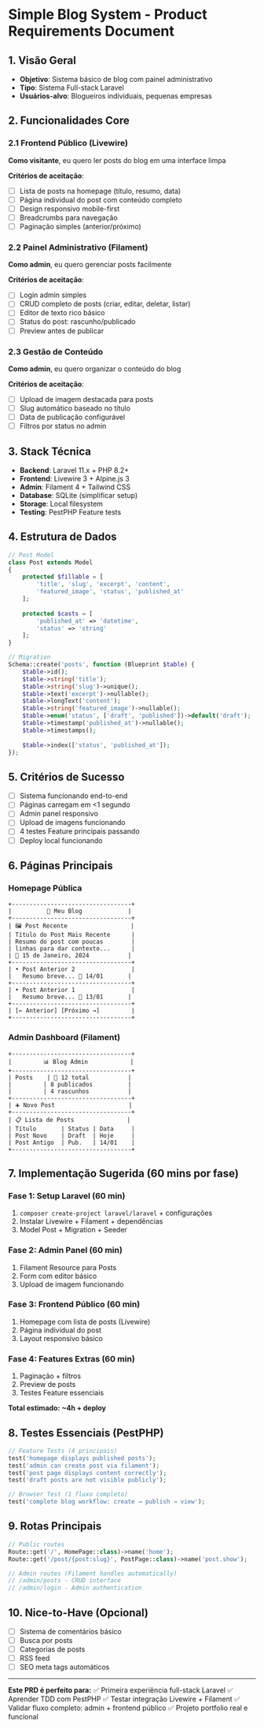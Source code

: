 # Simple Blog System - Product Requirements Document

## 1. Visão Geral
- **Objetivo**: Sistema básico de blog com painel administrativo
- **Tipo**: Sistema Full-stack Laravel
- **Usuários-alvo**: Blogueiros individuais, pequenas empresas

## 2. Funcionalidades Core

### 2.1 Frontend Público (Livewire)
**Como visitante**, eu quero ler posts do blog em uma interface limpa

**Critérios de aceitação**:
- [ ] Lista de posts na homepage (título, resumo, data)
- [ ] Página individual do post com conteúdo completo
- [ ] Design responsivo mobile-first
- [ ] Breadcrumbs para navegação
- [ ] Paginação simples (anterior/próximo)

### 2.2 Painel Administrativo (Filament)
**Como admin**, eu quero gerenciar posts facilmente

**Critérios de aceitação**:
- [ ] Login admin simples
- [ ] CRUD completo de posts (criar, editar, deletar, listar)
- [ ] Editor de texto rico básico
- [ ] Status do post: rascunho/publicado
- [ ] Preview antes de publicar

### 2.3 Gestão de Conteúdo
**Como admin**, eu quero organizar o conteúdo do blog

**Critérios de aceitação**:
- [ ] Upload de imagem destacada para posts
- [ ] Slug automático baseado no título
- [ ] Data de publicação configurável
- [ ] Filtros por status no admin

## 3. Stack Técnica
- **Backend**: Laravel 11.x + PHP 8.2+
- **Frontend**: Livewire 3 + Alpine.js 3
- **Admin**: Filament 4 + Tailwind CSS
- **Database**: SQLite (simplificar setup)
- **Storage**: Local filesystem
- **Testing**: PestPHP Feature tests

## 4. Estrutura de Dados

```php
// Post Model
class Post extends Model
{
    protected $fillable = [
        'title', 'slug', 'excerpt', 'content', 
        'featured_image', 'status', 'published_at'
    ];
    
    protected $casts = [
        'published_at' => 'datetime',
        'status' => 'string'
    ];
}

// Migration
Schema::create('posts', function (Blueprint $table) {
    $table->id();
    $table->string('title');
    $table->string('slug')->unique();
    $table->text('excerpt')->nullable();
    $table->longText('content');
    $table->string('featured_image')->nullable();
    $table->enum('status', ['draft', 'published'])->default('draft');
    $table->timestamp('published_at')->nullable();
    $table->timestamps();
    
    $table->index(['status', 'published_at']);
});
```

## 5. Critérios de Sucesso
- [ ] Sistema funcionando end-to-end
- [ ] Páginas carregam em <1 segundo
- [ ] Admin panel responsivo
- [ ] Upload de imagens funcionando
- [ ] 4 testes Feature principais passando
- [ ] Deploy local funcionando

## 6. Páginas Principais

### **Homepage Pública**
```
+----------------------------------+
|          📝 Meu Blog             |
+----------------------------------+
| 🖼️ Post Recente                  |
| Título do Post Mais Recente      |
| Resumo do post com poucas        |
| linhas para dar contexto...      |
| 📅 15 de Janeiro, 2024           |
+----------------------------------+
| • Post Anterior 2                |
|   Resumo breve... 📅 14/01       |
+----------------------------------+
| • Post Anterior 1                |
|   Resumo breve... 📅 13/01       |
+----------------------------------+
| [← Anterior] [Próximo →]         |
+----------------------------------+
```

### **Admin Dashboard (Filament)**
```
+----------------------------------+
|         📊 Blog Admin            |
+----------------------------------+
| Posts    | 📝 12 total           |
|         | 8 publicados          |
|         | 4 rascunhos           |
+----------------------------------+
| ➕ Novo Post                     |
+----------------------------------+
| 📋 Lista de Posts               |
| Título       | Status | Data     |
| Post Novo    | Draft  | Hoje     |
| Post Antigo  | Pub.   | 14/01    |
+----------------------------------+
```

## 7. Implementação Sugerida (60 mins por fase)

### **Fase 1: Setup Laravel (60 min)**
1. `composer create-project laravel/laravel` + configurações
2. Instalar Livewire + Filament + dependências
3. Model Post + Migration + Seeder

### **Fase 2: Admin Panel (60 min)**
1. Filament Resource para Posts
2. Form com editor básico
3. Upload de imagem funcionando

### **Fase 3: Frontend Público (60 min)**
1. Homepage com lista de posts (Livewire)
2. Página individual do post
3. Layout responsivo básico

### **Fase 4: Features Extras (60 min)**
1. Paginação + filtros
2. Preview de posts
3. Testes Feature essenciais

**Total estimado: ~4h + deploy**

## 8. Testes Essenciais (PestPHP)

```php
// Feature Tests (4 principais)
test('homepage displays published posts');
test('admin can create post via filament');
test('post page displays content correctly');
test('draft posts are not visible publicly');

// Browser Test (1 fluxo completo)
test('complete blog workflow: create → publish → view');
```

## 9. Rotas Principais

```php
// Public routes
Route::get('/', HomePage::class)->name('home');
Route::get('/post/{post:slug}', PostPage::class)->name('post.show');

// Admin routes (Filament handles automatically)
// /admin/posts - CRUD interface
// /admin/login - Admin authentication
```

## 10. Nice-to-Have (Opcional)
- [ ] Sistema de comentários básico
- [ ] Busca por posts
- [ ] Categorias de posts
- [ ] RSS feed
- [ ] SEO meta tags automáticos

---

**Este PRD é perfeito para:**
✅ Primeira experiência full-stack Laravel
✅ Aprender TDD com PestPHP
✅ Testar integração Livewire + Filament
✅ Validar fluxo completo: admin + frontend público
✅ Projeto portfolio real e funcional